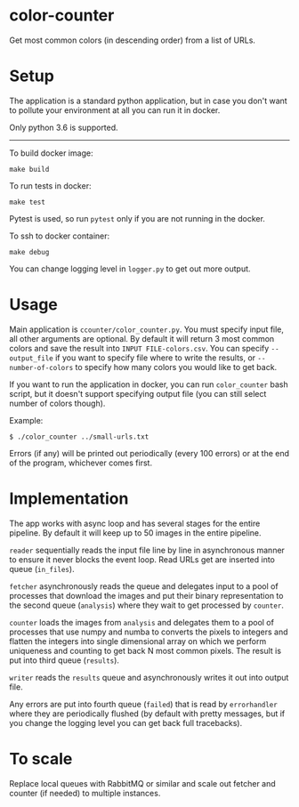 # color-counter
Get most common colors (in descending order) from a list of URLs.

Setup
=====

The application is a standard python application, but in case you don't want to pollute your environment at all you can run it in docker.

Only python 3.6 is supported.

----

To build docker image:
````
make build
````

To run tests in docker:
````
make test
````

Pytest is used, so run `pytest` only if you are not running in the docker.

To ssh to docker container:

````
make debug
````

You can change logging level in `logger.py` to get out more output.

Usage
=======

Main application is `ccounter/color_counter.py`. You must specify input file, all other arguments are optional. By default it will return 3 most common colors and save the result into `INPUT FILE-colors.csv`. You can specify `--output_file` if you want to specify file where to write the results, or `--number-of-colors` to specify how many colors you would like to get back.

If you want to run the application in docker, you can run `color_counter` bash script, but it doesn't support specifying output file (you can still select number of colors though).

Example:
````
$ ./color_counter ../small-urls.txt
````

Errors (if any) will be printed out periodically (every 100 errors) or at the end of the program, whichever comes first.

Implementation
==============

The app works with async loop and has several stages for the entire pipeline. By default it will keep up to 50 images in the entire pipeline.

`reader` sequentially reads the input file line by line in asynchronous manner to ensure it never blocks the event loop. Read URLs get are inserted into queue (`in_files`).

`fetcher` asynchronously reads the queue and delegates input to a pool of processes that download the images and put their binary representation to the second queue (`analysis`) where they wait to get processed by `counter`.

`counter` loads the images from `analysis` and delegates them to a pool of processes that use numpy and numba to converts the pixels to integers and flatten the integers into single dimensional array on which we perform uniqueness and counting to get back N most common pixels. The result is put into third queue (`results`).

`writer` reads the `results` queue and asynchronously writes it out into output file.

Any errors are put into fourth queue (`failed`) that is read by `errorhandler` where they are periodically flushed (by default with pretty messages, but if you change the logging level you can get back full tracebacks). 

To scale
========

Replace local queues with RabbitMQ or similar and scale out fetcher and counter (if needed) to multiple instances.